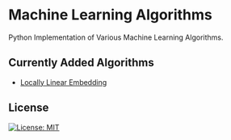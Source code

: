 # Machine Learning Algorithms
Python Implementation of Various Machine Learning Algorithms. 

## Currently Added Algorithms
  * [Locally Linear Embedding](LocallyLinearEmbedding/)

## License
[![License: MIT](https://img.shields.io/badge/License-MIT-yellow.svg)](https://opensource.org/licenses/MIT)
